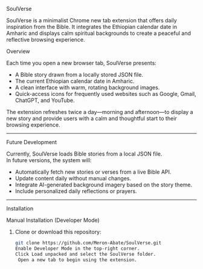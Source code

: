 SoulVerse

SoulVerse is a minimalist Chrome new tab extension that offers daily inspiration from the Bible. It integrates the Ethiopian calendar date in Amharic and displays calm spiritual backgrounds to create a peaceful and reflective browsing experience.



Overview

Each time you open a new browser tab, SoulVerse presents:
- A Bible story drawn from a locally stored JSON file.
- The current Ethiopian calendar date in Amharic.
- A clean interface with warm, rotating background images.
- Quick-access icons for frequently used websites such as Google, Gmail, ChatGPT, and YouTube.

The extension refreshes twice a day—morning and afternoon—to display a new story and provide users with a calm and thoughtful start to their browsing experience.

---

Future Development

Currently, SoulVerse loads Bible stories from a local JSON file.  
In future versions, the system will:
- Automatically fetch new stories or verses from a live Bible API.
- Update content daily without manual changes.
- Integrate AI-generated background imagery based on the story theme.
- Include personalized daily reflections or prayers.

---

Installation

Manual Installation (Developer Mode)

1. Clone or download this repository:
   ```bash
   git clone https://github.com/Meron-Abate/SoulVerse.git
   Enable Developer Mode in the top-right corner.
   Click Load unpacked and select the SoulVerse folder.
    Open a new tab to begin using the extension.
